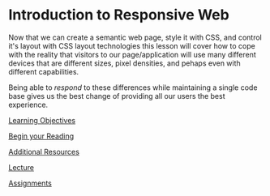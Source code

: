 # Introduction to Responsive Web

Now that we can create a semantic web page, style it with CSS, and control it's layout with CSS layout technologies this lesson will cover how to cope with the reality that visitors to our page/application will use many different devices that are different sizes, pixel densities, and pehaps even with different capabilities.

Being able to _respond_ to these differences while maintaining a single code base gives us the best change of providing all our users the best experience.

[Learning Objectives](/handbook/curriculum/fundamentals/lessons/intro-to-responsive/objectives)

[Begin your Reading](/handbook/curriculum/fundamentals/lessons/intro-to-responsive/reading/intro)

[Additional Resources](/handbook/curriculum/fundamentals/lessons/intro-to-responsive/resources)

[Lecture](/handbook/curriculum/fundamentals/lessons/intro-to-responsive/lecture)

[Assignments](/handbook/curriculum/fundamentals/lessons/intro-to-responsive/assignments)
